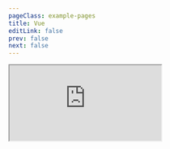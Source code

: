 ```yaml
---
pageClass: example-pages
title: Vue
editLink: false
prev: false
next: false
---
```


<iframe src="https://codesandbox.io/embed/l5zow8qryz?fontsize=14&module=%2Fsrc%2FApp.vue" title="@validate-me/vue" sandbox="allow-modals allow-forms allow-popups allow-scripts allow-same-origin"></iframe>
